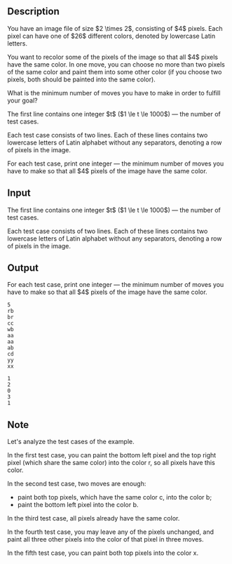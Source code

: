 ## Description

<div><p>You have an image file of size $2 \times 2$, consisting of $4$ pixels. Each pixel can have one of $26$ different colors, denoted by lowercase Latin letters.</p><p>You want to recolor some of the pixels of the image <span class="tex-font-style-bf">so that all $4$ pixels have the same color</span>. In one move, you can choose <span class="tex-font-style-bf">no more than two</span> pixels <span class="tex-font-style-bf">of the same color</span> and paint them into some other color <span class="tex-font-style-bf">(if you choose two pixels, both should be painted into the same color)</span>.</p><p>What is the minimum number of moves you have to make in order to fulfill your goal?</p></div><div class="input-specification"><p>The first line contains one integer $t$ ($1 \le t \le 1000$) — the number of test cases.</p><p>Each test case consists of two lines. Each of these lines contains two lowercase letters of Latin alphabet <span class="tex-font-style-bf">without any separators</span>, denoting a row of pixels in the image.</p></div><div class="output-specification"><p>For each test case, print one integer — the minimum number of moves you have to make so that all $4$ pixels of the image have the same color.</p></div>

## Input

<p>The first line contains one integer $t$ ($1 \le t \le 1000$) — the number of test cases.</p><p>Each test case consists of two lines. Each of these lines contains two lowercase letters of Latin alphabet <span class="tex-font-style-bf">without any separators</span>, denoting a row of pixels in the image.</p>

## Output

<p>For each test case, print one integer — the minimum number of moves you have to make so that all $4$ pixels of the image have the same color.</p>





```input1|2,3,6,7,10,11
5
rb
br
cc
wb
aa
aa
ab
cd
yy
xx
```




```output1
1
2
0
3
1
```



## Note

<p>Let's analyze the test cases of the example.</p><p>In the first test case, you can paint the bottom left pixel and the top right pixel (which share the same color) into the color <span class="tex-font-style-tt">r</span>, so all pixels have this color.</p><p>In the second test case, two moves are enough:</p><ul> <li> paint both top pixels, which have the same color <span class="tex-font-style-tt">c</span>, into the color <span class="tex-font-style-tt">b</span>; </li><li> paint the bottom left pixel into the color <span class="tex-font-style-tt">b</span>. </li></ul><p>In the third test case, all pixels already have the same color.</p><p>In the fourth test case, you may leave any of the pixels unchanged, and paint all three other pixels into the color of that pixel in three moves.</p><p>In the fifth test case, you can paint both top pixels into the color <span class="tex-font-style-tt">x</span>.</p>

